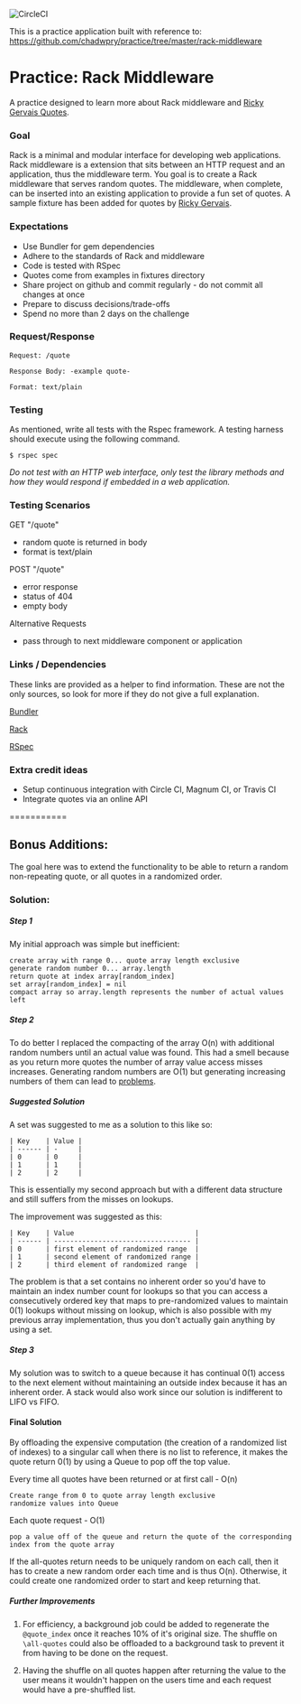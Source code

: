 ![CircleCI](https://circleci.com/gh/LoganD/quote_middleware.svg?style=svg&circle-token=ccd2d1005411375f7e13653caac96e8ae4ae4ba0)

This is a practice application built with reference to: https://github.com/chadwpry/practice/tree/master/rack-middleware

Practice: Rack Middleware
=========================

A practice designed to learn more about Rack middleware and
[Ricky Gervais Quotes](http://www.rickygervaisquotes.com/).


### Goal

Rack is a minimal and modular interface for developing web applications.
Rack middleware is a extension that sits between an HTTP request and an
application, thus the middleware term. You goal is to create a Rack
middleware that serves random quotes. The middleware, when complete, can
be inserted into an existing application to provide a fun set of quotes.
A sample fixture has been added for quotes by
[Ricky Gervais](http://www.rickygervaisquotes.com/).


### Expectations

* Use Bundler for gem dependencies
* Adhere to the standards of Rack and middleware
* Code is tested with RSpec
* Quotes come from examples in fixtures directory
* Share project on github and commit regularly - do not commit all changes at once
* Prepare to discuss decisions/trade-offs
* Spend no more than 2 days on the challenge


### Request/Response

    Request: /quote

    Response Body: -example quote-

    Format: text/plain


### Testing

As mentioned, write all tests with the Rspec framework. A testing harness
should execute using the following command.

    $ rspec spec

_Do not test with an HTTP web interface, only test the library methods
and how they would respond if embedded in a web application._


### Testing Scenarios


GET "/quote"

- random quote is returned in body
- format is text/plain

POST "/quote"

- error response
- status of 404
- empty body

Alternative Requests

- pass through to next middleware component or application



### Links / Dependencies

These links are provided as a helper to find information. These are not the
only sources, so look for more if they do not give a full explanation.

[Bundler](http://bundler.io/)

[Rack](http://rack.github.io/)

[RSpec](http://rspec.info/)


### Extra credit ideas

* Setup continuous integration with Circle CI, Magnum CI, or Travis CI
* Integrate quotes via an online API

===========

## Bonus Additions:
The goal here was to extend the functionality to be able to return a random non-repeating quote, or all quotes in a randomized order.

### Solution:
##### Step 1
My initial approach was simple but inefficient:
```
create array with range 0... quote array length exclusive
generate random number 0... array.length
return quote at index array[random_index]
set array[random_index] = nil
compact array so array.length represents the number of actual values left
```
##### Step 2
To do better I replaced the compacting of the array O(n) with additional random numbers until an actual value was found. This had a smell because as you return more quotes the number of array value access misses increases. Generating random numbers are O(1) but generating increasing numbers of them can lead to [problems](https://crypto.stackexchange.com/questions/30380/how-does-generating-random-numbers-remove-entropy-from-your-system).

##### Suggested Solution
A set was suggested to me as a solution to this like so:
```
| Key    | Value |
| ------ | -     |
| 0      | 0     |
| 1      | 1     |
| 2      | 2     |
```
This is essentially my second approach but with a different data structure and still suffers from the misses on lookups.

The improvement was suggested as this:

```
| Key    | Value                              |
| ------ | ---------------------------------- |
| 0      | first element of randomized range  |
| 1      | second element of randomized range |
| 2      | third element of randomized range  |
```
The problem is that a set contains no inherent order so you'd have to maintain an index number count for lookups so that you can access a consecutively ordered key that maps to pre-randomized values to maintain 0(1) lookups without missing on lookup, which is also possible with my previous array implementation, thus you don't actually gain anything by using a set.

##### Step 3
My solution was to switch to a queue because it has continual 0(1) access to the next element without maintaining an outside index because it has an inherent order. A stack would also work since our solution is indifferent to LIFO vs FIFO.

#### Final Solution
By offloading the expensive computation (the creation of a randomized list of indexes) to a singular call when there is no list to reference, it makes the quote return 0(1) by using a Queue to pop off the top value.

Every time all quotes have been returned or at first call - O(n)
```
Create range from 0 to quote array length exclusive
randomize values into Queue
```
Each quote request - O(1)
```
pop a value off of the queue and return the quote of the corresponding index from the quote array
```

If the all-quotes return needs to be uniquely random on each call, then it has to create a new random order each time and is thus O(n). Otherwise, it could create one randomized order to start and keep returning that.

##### Further Improvements
1) For efficiency, a background job could be added to regenerate the `@quote_index` once it reaches 10% of it's original size. The shuffle on `\all-quotes` could also be offloaded to a background task to prevent it from having to be done on the request.

2) Having the shuffle on all quotes happen after returning the value to the user means it wouldn't happen on the users time and each request would have a pre-shuffled list.

